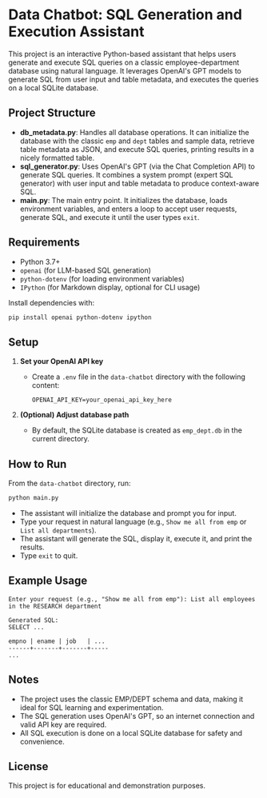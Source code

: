 # Data Chatbot: SQL Generation and Execution Assistant

This project is an interactive Python-based assistant that helps users generate and execute SQL queries on a classic employee-department database using natural language. It leverages OpenAI's GPT models to generate SQL from user input and table metadata, and executes the queries on a local SQLite database.

## Project Structure

- **db_metadata.py**: Handles all database operations. It can initialize the database with the classic `emp` and `dept` tables and sample data, retrieve table metadata as JSON, and execute SQL queries, printing results in a nicely formatted table.
- **sql_generator.py**: Uses OpenAI's GPT (via the Chat Completion API) to generate SQL queries. It combines a system prompt (expert SQL generator) with user input and table metadata to produce context-aware SQL.
- **main.py**: The main entry point. It initializes the database, loads environment variables, and enters a loop to accept user requests, generate SQL, and execute it until the user types `exit`.

## Requirements

- Python 3.7+
- `openai` (for LLM-based SQL generation)
- `python-dotenv` (for loading environment variables)
- `IPython` (for Markdown display, optional for CLI usage)

Install dependencies with:

```bash
pip install openai python-dotenv ipython
```

## Setup

1. **Set your OpenAI API key**
   - Create a `.env` file in the `data-chatbot` directory with the following content:
     ```
     OPENAI_API_KEY=your_openai_api_key_here
     ```

2. **(Optional) Adjust database path**
   - By default, the SQLite database is created as `emp_dept.db` in the current directory.

## How to Run

From the `data-chatbot` directory, run:

```bash
python main.py
```

- The assistant will initialize the database and prompt you for input.
- Type your request in natural language (e.g., `Show me all from emp` or `List all departments`).
- The assistant will generate the SQL, display it, execute it, and print the results.
- Type `exit` to quit.

## Example Usage

```
Enter your request (e.g., "Show me all from emp"): List all employees in the RESEARCH department

Generated SQL:
SELECT ...

empno | ename | job   | ...
------+-------+-------+-----
...
```

## Notes
- The project uses the classic EMP/DEPT schema and data, making it ideal for SQL learning and experimentation.
- The SQL generation uses OpenAI's GPT, so an internet connection and valid API key are required.
- All SQL execution is done on a local SQLite database for safety and convenience.

## License
This project is for educational and demonstration purposes.
